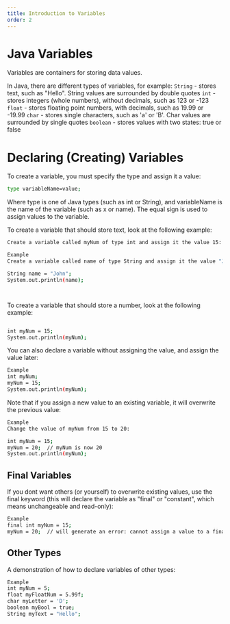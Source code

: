 ```yaml
---
title: Introduction to Variables
order: 2
---
```

# Java Variables
Variables are containers for storing data values.

In Java, there are different types of variables, for example:
`String` - stores text, such as "Hello". String values are surrounded by double quotes
`int` - stores integers (whole numbers), without decimals, such as 123 or -123
`float` - stores floating point numbers, with decimals, such as 19.99 or -19.99
`char` - stores single characters, such as 'a' or 'B'. Char values are surrounded by single quotes
`boolean` - stores values with two states: true or false

# Declaring (Creating) Variables
To create a variable, you must specify the type and assign it a value:
```bash
type variableName=value;
```
Where type is one of Java types (such as int or String), and variableName is the name of the variable (such as x or name). The equal sign is used to assign values to the variable.

To create a variable that should store text, look at the following example:
```bash
Create a variable called myNum of type int and assign it the value 15:

Example
Create a variable called name of type String and assign it the value "John":

String name = "John";
System.out.println(name);




```
To create a variable that should store a number, look at the following example:
```bash

int myNum = 15;
System.out.println(myNum);


```
You can also declare a variable without assigning the value, and assign the value later:
```bash
Example
int myNum;
myNum = 15;
System.out.println(myNum);


```
Note that if you assign a new value to an existing variable, it will overwrite the previous value:
```bash
Example
Change the value of myNum from 15 to 20:

int myNum = 15;
myNum = 20;  // myNum is now 20
System.out.println(myNum);


```
## Final Variables
If you dont want others (or yourself) to overwrite existing values, use the final keyword (this will declare the variable as "final" or "constant", which means unchangeable and read-only):
```bash
Example
final int myNum = 15;
myNum = 20;  // will generate an error: cannot assign a value to a final variable
```

## Other Types
A demonstration of how to declare variables of other types:
```bash
Example
int myNum = 5;
float myFloatNum = 5.99f;
char myLetter = 'D';
boolean myBool = true;
String myText = "Hello";
```

